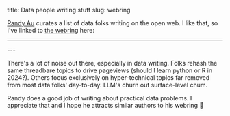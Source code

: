 title: Data people writing stuff
slug: webring

<link rel="stylesheet" href="https://randyau.github.io/datawebring/onionring.css">

[Randy Au](https://www.randyau.com/) curates a list of data folks writing on the open web.
I like that, so I've linked to [the webring](https://github.com/randyau/datawebring) here:

---
<div id='data-ring-dot-list'>
<script type="text/javascript" src="https://randyau.github.io/datawebring/onionring-variables.js"></script>
<script type="text/javascript" src="https://randyau.github.io/datawebring/onionring-widget.js"></script>
</div>
---

There's a lot of noise out there, especially in data writing.
Folks rehash the same threadbare topics to drive pageviews
(should I learn python or R in 2024?).
Others focus exclusively on hyper-technical topics
far removed from most data folks' day-to-day.
LLM's churn out surface-level chum.

Randy does a good job of writing about practical data problems.
I appreciate that and I hope he attracts similar authors to his webring 🤘
